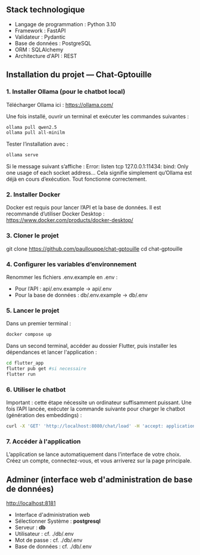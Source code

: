 ## Stack technologique

- Langage de programmation : Python 3.10
- Framework : FastAPI
- Validateur : Pydantic
- Base de données : PostgreSQL
- ORM : SQLAlchemy
- Architecture d'API : REST

## Installation du projet — Chat-Gptouille
### 1. Installer Ollama (pour le chatbot local)
Télécharger Ollama ici : https://ollama.com/

Une fois installé, ouvrir un terminal et exécuter les commandes suivantes :
```bash
ollama pull qwen2.5
ollama pull all-minilm
```
Tester l’installation avec :
```bash
ollama serve
```
Si le message suivant s’affiche :
Error: listen tcp 127.0.0.1:11434: bind: Only one usage of each socket address...
Cela signifie simplement qu’Ollama est déjà en cours d’exécution. Tout fonctionne correctement.

### 2. Installer Docker
Docker est requis pour lancer l’API et la base de données.
Il est recommandé d’utiliser Docker Desktop :
https://www.docker.com/products/docker-desktop/

### 3. Cloner le projet
git clone https://github.com/paullouppe/chat-gptouille
cd chat-gptouille

### 4. Configurer les variables d’environnement
Renommer les fichiers .env.example en .env :
 - Pour l’API : api/.env.example → api/.env
 - Pour la base de données : db/.env.example → db/.env

### 5. Lancer le projet
Dans un premier terminal :
```bash
docker compose up
```
Dans un second terminal, accéder au dossier Flutter, puis installer les dépendances et lancer l'application :
```bash
cd flutter_app
flutter pub get #si necessaire
flutter run
```

### 6. Utiliser le chatbot
Important : cette étape nécessite un ordinateur suffisamment puissant.
Une fois l’API lancée, exécuter la commande suivante pour charger le chatbot (génération des embeddings) :
```bash
curl -X 'GET' 'http://localhost:8080/chat/load' -H 'accept: application/json'
```
### 7. Accéder à l'application
L’application se lance automatiquement dans l'interface de votre choix.
Créez un compte, connectez-vous, et vous arriverez sur la page principale.

## Adminer (interface web d'administration de base de données)
<http://localhost:8181>

- Interface d'administration web
- Sélectionner Système : __postgresql__
- Serveur : __db__
- Utilisateur : cf. ./db/.env
- Mot de passe : cf. ./db/.env
- Base de données : cf. ./db/.env
